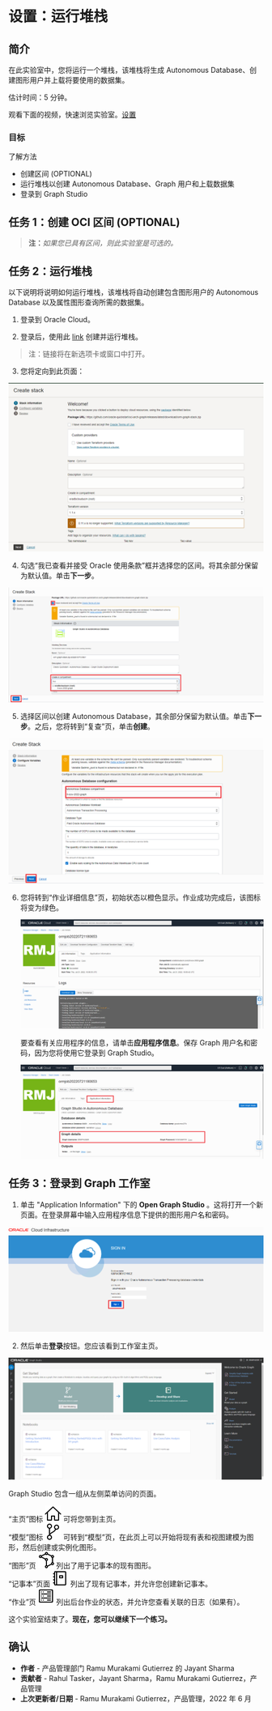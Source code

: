 # 设置：运行堆栈

## 简介

在此实验室中，您将运行一个堆栈，该堆栈将生成 Autonomous Database、创建图形用户并上载将要使用的数据集。

估计时间：5 分钟。

观看下面的视频，快速浏览实验室。[设置](videohub:1_8z5ze0pe)

### 目标

了解方法

*   创建区间 (OPTIONAL)
*   运行堆栈以创建 Autonomous Database、Graph 用户和上载数据集
*   登录到 Graph Studio

## 任务 1：创建 OCI 区间 (OPTIONAL)

> **注：**_如果您已具有区间，则此实验室是可选的。_

[](include:iam-compartment-create-body.md)

## 任务 2：运行堆栈

以下说明将说明如何运行堆栈，该堆栈将自动创建包含图形用户的 Autonomous Database 以及属性图形查询所需的数据集。

1.  登录到 Oracle Cloud。
    
2.  登录后，使用此 [link](https://cloud.oracle.com/resourcemanager/stacks/create?zipUrl=https://github.com/oracle-quickstart/oci-arch-graph/releases/latest/download/orm-graph-stack.zip) 创建并运行堆栈。
    

> 注：链接将在新选项卡或窗口中打开。

3.  您将定向到此页面：

![“创建堆栈”页](./images/create-stack.png)

4.  勾选“我已查看并接受 Oracle 使用条款”框并选择您的区间。将其余部分保留为默认值。单击**下一步**。

![已选定“查看并接受 Oracle 使用条款”的选项](./images/oracle-terms.png)

5.  选择区间以创建 Autonomous Database，其余部分保留为默认值。单击**下一步**。之后，您将转到“复查”页，单击**创建**。

![“创建堆栈”页](./images/configure-variables.png)

6.  您将转到“作业详细信息”页，初始状态以橙色显示。作业成功完成后，该图标将变为绿色。
    
    ![作业已成功](./images/successful-job.png)
    
    要查看有关应用程序的信息，请单击**应用程序信息**。保存 Graph 用户名和密码，因为您将使用它登录到 Graph Studio。
    
    ![如何查看图形用户名和密码](./images/graph-username-password.png)
    

## 任务 3：登录到 Graph 工作室

1.  单击 "Application Information" 下的 **Open Graph Studio** 。这将打开一个新页面。在登录屏幕中输入应用程序信息下提供的图形用户名和密码。

![在应用程序信息下打开图形工作室](./images/login-page.png " ")

2.  然后单击**登录**按钮。您应该看到工作室主页。

![ALT 文本不可用于此图像](./images/gs-graphuser-home-page.png " ")

Graph Studio 包含一组从左侧菜单访问的页面。

“主页”图标 ![主页图标](images/home.svg) 可将您带到主页。  
“模型”图标 ![“模型”图标](images/code-fork.svg) 可转到“模型”页，在此页上可以开始将现有表和视图建模为图形，然后创建或实例化图形。  
“图形”页 !["Graphs" 图标](images/radar-chart.svg) 列出了用于记事本的现有图形。  
“记事本”页面 ![“记事本”图标](images/notebook.svg) 列出了现有记事本，并允许您创建新记事本。  
“作业”页 ![作业图标](images/server.svg) 列出后台作业的状态，并允许您查看关联的日志（如果有）。

这个实验室结束了。**现在，您可以继续下一个练习。**

## 确认

*   **作者** - 产品管理部门 Ramu Murakami Gutierrez 的 Jayant Sharma
*   **贡献者** - Rahul Tasker，Jayant Sharma，Ramu Murakami Gutierrez，产品管理
*   **上次更新者/日期** - Ramu Murakami Gutierrez，产品管理，2022 年 6 月